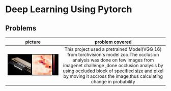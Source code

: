 # Deep Learning Using Pytorch
## Problems
| picture | problem covered| 
|:-----:|:----------------------------:|
|![GitHub Logo](https://github.com/rishab-gangwar/DeepLearning_using_Pytorch/blob/master/originalandocclusion.png)|This project used a pretrained Model(VGG 16) from torchvision's model zoo.The occlusion analysis was done on few images from imagenet challenge ,done occlusion analysis by using occluded block of specified size and pixel by moving it accross the image,thus calculating change in probability|

